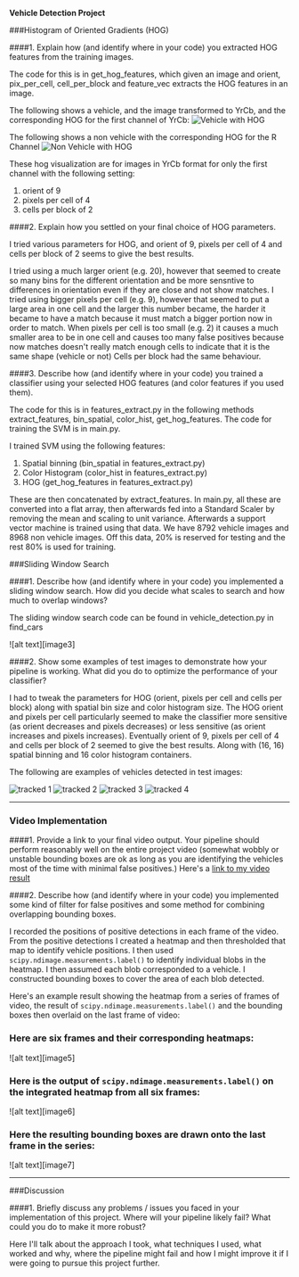 **Vehicle Detection Project**

###Histogram of Oriented Gradients (HOG)

####1. Explain how (and identify where in your code) you extracted HOG features from the training images.

The code for this is in get_hog_features, which given an image and orient, pix_per_cell, cell_per_block and feature_vec extracts the HOG features in an image.

The following shows a vehicle, and the image transformed to YrCb, and the corresponding HOG for the first channel of YrCb:
![Vehicle with HOG](output_images/vehicle_with_hog.png)

The following shows a non vehicle with the corresponding HOG for the R Channel
![Non Vehicle with HOG](output_images/nonvehicle_with_hog.png)

These hog visualization are for images in YrCb format for only the first channel with the following setting:

1. orient of 9
2. pixels per cell of 4
3. cells per block of 2


####2. Explain how you settled on your final choice of HOG parameters.

I tried various parameters for HOG, and orient of 9, pixels per cell of 4 and cells per block of 2 seems to give the best results.

I tried using a much larger orient (e.g. 20), however that seemed to create so many bins for the different orientation and be more sensntive to differences in orientation even if they are close and not show matches.
I tried using bigger pixels per cell (e.g. 9), however that seemed to put a large area in one cell and the larger this number became, the harder it became to have a match because it must match a bigger portion now in order to match.
When pixels per cell is too small (e.g. 2) it causes a much smaller area to be in one cell and causes too many false positives because now matches doesn't really match enough cells to indicate that it is the same shape (vehicle or not)
Cells per block had the same behaviour.

####3. Describe how (and identify where in your code) you trained a classifier using your selected HOG features (and color features if you used them).

The code for this is in features_extract.py in the following methods extract_features, bin_spatial, color_hist, get_hog_features.
The code for training the SVM is in main.py.

I trained SVM using the following features:

1. Spatial binning (bin_spatial in features_extract.py)
2. Color Histogram (color_hist in features_extract.py)
3. HOG (get_hog_features in features_extract.py)

These are then concatenated by extract_features.
In main.py, all these are converted into a flat array, then afterwards fed into a Standard Scaler by removing the mean and scaling to unit variance.
Afterwards a support vector machine is trained using that data.
We have 8792 vehicle images and 8968 non vehicle images.
Off this data, 20% is reserved for testing and the rest 80% is used for training.


###Sliding Window Search

####1. Describe how (and identify where in your code) you implemented a sliding window search.  How did you decide what scales to search and how much to overlap windows?

The sliding window search code can be found in vehicle_detection.py in find_cars

![alt text][image3]

####2. Show some examples of test images to demonstrate how your pipeline is working.  What did you do to optimize the performance of your classifier?

I had to tweak the parameters for HOG (orient, pixels per cell and cells per block) along with spatial bin size and color histogram size.
The HOG orient and pixels per cell particularly seemed to make the classifier more sensitive (as orient decreases and pixels decreases) or less sensitive (as orient increases and pixels increases).
Eventually orient of 9, pixels per cell of 4 and cells per block of 2 seemed to give the best results. Along with (16, 16) spatial binning and 16 color histogram containers.

The following are examples of vehicles detected in test images:

![tracked 1](output_images/tracked_1.png)
![tracked 2](output_images/tracked_2.png)
![tracked 3](output_images/tracked_3.png)
![tracked 4](output_images/tracked_4.png)

---

### Video Implementation

####1. Provide a link to your final video output.  Your pipeline should perform reasonably well on the entire project video (somewhat wobbly or unstable bounding boxes are ok as long as you are identifying the vehicles most of the time with minimal false positives.)
Here's a [link to my video result](./project_video.mp4)


####2. Describe how (and identify where in your code) you implemented some kind of filter for false positives and some method for combining overlapping bounding boxes.

I recorded the positions of positive detections in each frame of the video.  From the positive detections I created a heatmap and then thresholded that map to identify vehicle positions.  I then used `scipy.ndimage.measurements.label()` to identify individual blobs in the heatmap.  I then assumed each blob corresponded to a vehicle.  I constructed bounding boxes to cover the area of each blob detected.  

Here's an example result showing the heatmap from a series of frames of video, the result of `scipy.ndimage.measurements.label()` and the bounding boxes then overlaid on the last frame of video:

### Here are six frames and their corresponding heatmaps:

![alt text][image5]

### Here is the output of `scipy.ndimage.measurements.label()` on the integrated heatmap from all six frames:
![alt text][image6]

### Here the resulting bounding boxes are drawn onto the last frame in the series:
![alt text][image7]



---

###Discussion

####1. Briefly discuss any problems / issues you faced in your implementation of this project.  Where will your pipeline likely fail?  What could you do to make it more robust?

Here I'll talk about the approach I took, what techniques I used, what worked and why, where the pipeline might fail and how I might improve it if I were going to pursue this project further.  

